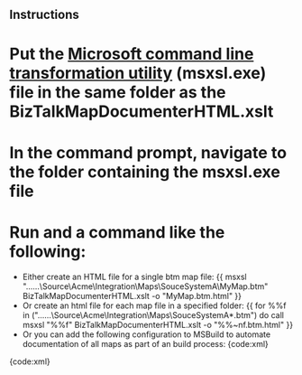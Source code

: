## Instructions

# Put the [Microsoft command line transformation utility](http://www.microsoft.com/downloads/details.aspx?FamilyID=2fb55371-c94e-4373-b0e9-db4816552e41&DisplayLang=en) (msxsl.exe) file in the same folder as the BizTalkMapDocumenterHTML.xslt
# In the command prompt, navigate to the folder containing the msxsl.exe file
# Run and a command like the following:
* Either create an HTML file for a single btm map file:
{{
  msxsl "..\..\..\Source\Acme\Integration\Maps\SouceSystemA\MyMap.btm" BizTalkMapDocumenterHTML.xslt -o "MyMap.btm.html"
}}
* Or create an html file for each map file in a specified folder: 
{{
  for %%f in ("..\..\..\Source\Acme\Integration\Maps\SouceSystemA\*.btm") do call msxsl "%%f" BizTalkMapDocumenterHTML.xslt -o "%%~nf.btm.html"
}}
* Or you can add the following configuration to MSBuild to automate documentation of all maps as part of an build process:
{code:xml}
<Target Name="CreateBizTalkMapDocumentation">
	<!-- Identify all of the map files - we'll include the project directories of all BizTalk projects, just to be sure -->
	<CreateItem Include="%(BizTalkProject.ProjectDir)\****\**.btm">
              <Output TaskParameter="Include" ItemName="BizTalkMapFiles"/>
        </CreateItem>
	<Message Text="BizTalk Server maps to document: @(BizTalkMapFiles)"/>
        <!-- Re-create the folder to hold the maps -->
	<RemoveDir Condition="Exists('$(MapDocumentationRoot)')" Directories="$(MapDocumentationRoot)" />
	<MakeDir Directories="$(MapDocumentationRoot)" />
	<!-- All the HTML files are written to a single folder, which assumes that each .btm file has a unique filename! -->
	<Exec Command='"$(MapDocumenterDir)\msxsl" "%(BizTalkMapFiles.FullPath)" "$(MapDocumenterDir)\BizTalkMapDocumenterHTML.xslt" -o "$(MapDocumentationRoot)\%(BizTalkMapFiles.Filename).html"' />
</Target>
{code:xml}